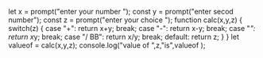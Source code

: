 let x = prompt("enter your number ");
const y = prompt("enter secod number"); 
const z = prompt("enter your choice ");
function calc(x,y,z)
{
    switch(z)
    {
        case "+":
            return x+y;
            break;
         case "-":
                return x-y;
                break;
            case "*":
                return x*y;
                break;
            case "/ BB":
                return x/y;
                break;
  default:
    return z;
    }
}
let valueof = calc(x,y,z);
console.log("value of ",z,"is",valueof );
